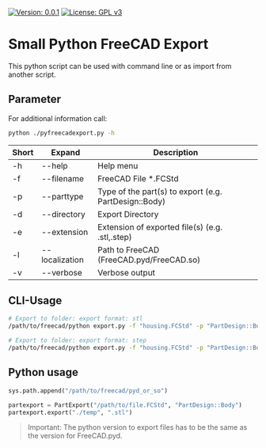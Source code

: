 [![Version: 0.0.1](https://img.shields.io/badge/Version-0.0.1%20Beta-orange.svg)](https://github.com/0x007e) [![License: GPL v3](https://img.shields.io/badge/License-GPL%20v3-blue.svg)](https://www.gnu.org/licenses/gpl-3.0)

# Small Python FreeCAD Export

This python script can be used with command line or as import from another script.

## Parameter

For additional information call:

``` bash
python ./pyfreecadexport.py -h
```

| Short | Expand         | Description                                           |
|-------|----------------|-------------------------------------------------------|
| -h    | --help         | Help menu                                             |
| -f    | --filename     | FreeCAD File *.FCStd                                  |
| -p    | --parttype     | Type of the part(s) to export (e.g. PartDesign::Body) |
| -d    | --directory    | Export Directory                                      |
| -e    | --extension    | Extension of exported file(s) (e.g. .stl,.step)       |
| -l    | --localization | Path to FreeCAD (FreeCAD.pyd/FreeCAD.so)              |
| -v    | --verbose      | Verbose output                                        |

## CLI-Usage

``` bash
# Export to folder: export format: stl
/path/to/freecad/python export.py -f "housing.FCStd" -p "PartDesign::Body" -d "export" -e "stl" -l "path/to/freecad/pyd_or_so/bin"

# Export to folder: export format: step
/path/to/freecad/python export.py -f "housing.FCStd" -p "PartDesign::Body" -d "export" -e "step" -l "path/to/freecad/pyd_or_so/bin"
```

## Python usage

``` python
sys.path.append("/path/to/freecad/pyd_or_so")

partexport = PartExport("/path/to/file.FCStd", "PartDesign::Body")
partexport.export("./temp", ".stl")
```

> Important: The python version to export files has to be the same as the version for FreeCAD.pyd.